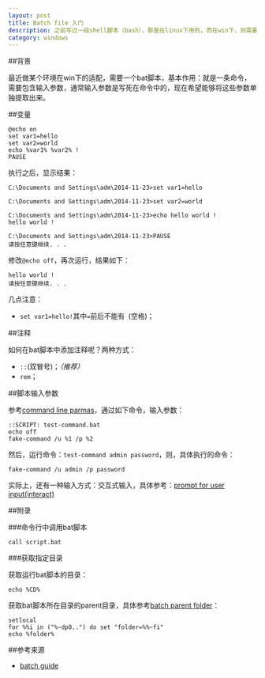 ```yaml
---
layout: post
title: Batch file 入门
description: 之前写过一段shell脚本（bash），那是在linux下用的，而在win下，则需要写batch文件
category: windows
---
```


##背景

最近做某个环境在win下的适配，需要一个bat脚本，基本作用：就是一条命令，需要包含输入参数，通常输入参数是写死在命令中的，现在希望能够将这些参数单独提取出来。

##变量

	@echo on
	set var1=hello
	set var2=world
	echo %var1% %var2% !
	PAUSE

执行之后，显示结果：

	C:\Documents and Settings\adm\2014-11-23>set var1=hello

	C:\Documents and Settings\adm\2014-11-23>set var2=world

	C:\Documents and Settings\adm\2014-11-23>echo hello world !
	hello world !

	C:\Documents and Settings\adm\2014-11-23>PAUSE
	请按任意键继续. . .

修改`@echo off`，再次运行，结果如下：

	hello world !
	请按任意键继续. . .

几点注意：

* `set var1=hello!`其中`=`前后不能有` `(空格)；


##注释

如何在bat脚本中添加注释呢？两种方式：

* `::`(双冒号)；*（推荐）*
* `rem`；



##脚本输入参数

参考[command line parmas][pass command line parmas to a batch file]，通过如下命令，输入参数：

	::SCRIPT: test-command.bat
	echo off
	fake-command /u %1 /p %2
	
然后，运行命令：`test-command admin password`，则，具体执行的命令：

	fake-command /u admin /p password


实际上，还有一种输入方式：交互式输入，具体参考：[prompt for user input(interact)][prompt for user input]




##附录


###命令行中调用bat脚本

	call script.bat


###获取指定目录

获取运行bat脚本的目录：

	echo %CD%

获取bat脚本所在目录的parent目录，具体参考[batch parent folder][get windowss batch parent folder]：
	
	setlocal
	for %%i in ("%~dp0..") do set "folder=%%~fi"
	echo %folder%
	

##参考来源

* [batch guide][batch guide]





[NingG]:    								http://ningg.github.com  "NingG"
[batch guide]:								http://www.infionline.net/~wtnewton/batch/batguide.html
[get windowss batch parent folder]:			http://stackoverflow.com/questions/16623780/how-to-get-windows-batchs-parent-folder
[pass command line parmas to a batch file]:	http://stackoverflow.com/questions/26551/how-to-pass-command-line-parameters-to-a-batch-file
[prompt for user input]:					http://stackoverflow.com/questions/1223721/in-windows-cmd-how-do-i-prompt-for-user-input-and-use-the-result-in-another-com


